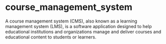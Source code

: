 # course_management_system
A course management system (CMS), also known as a learning management system (LMS), is a software application designed to help educational institutions and organizations manage and deliver courses and educational content to students or learners. 
